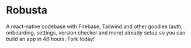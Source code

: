 # Robusta
A react-native codebase with Firebase, Tailwind and other goodies (auth, onboarding, settings, version checker and more)  already setup so you can build an app in 48 hours. Fork today!
